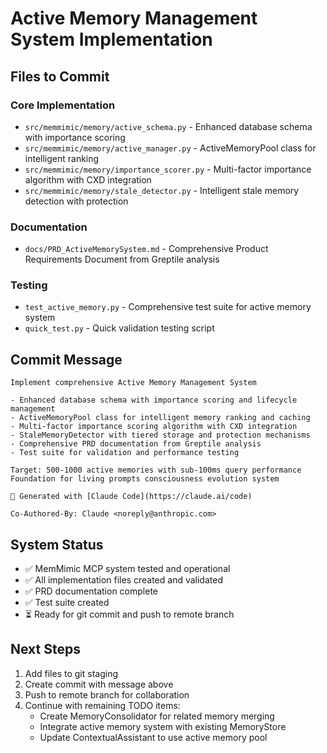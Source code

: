 # Active Memory Management System Implementation

## Files to Commit

### Core Implementation
- `src/memmimic/memory/active_schema.py` - Enhanced database schema with importance scoring
- `src/memmimic/memory/active_manager.py` - ActiveMemoryPool class for intelligent ranking
- `src/memmimic/memory/importance_scorer.py` - Multi-factor importance algorithm with CXD integration  
- `src/memmimic/memory/stale_detector.py` - Intelligent stale memory detection with protection

### Documentation
- `docs/PRD_ActiveMemorySystem.md` - Comprehensive Product Requirements Document from Greptile analysis

### Testing
- `test_active_memory.py` - Comprehensive test suite for active memory system
- `quick_test.py` - Quick validation testing script

## Commit Message

```
Implement comprehensive Active Memory Management System

- Enhanced database schema with importance scoring and lifecycle management
- ActiveMemoryPool class for intelligent memory ranking and caching
- Multi-factor importance scoring algorithm with CXD integration
- StaleMemoryDetector with tiered storage and protection mechanisms
- Comprehensive PRD documentation from Greptile analysis
- Test suite for validation and performance testing

Target: 500-1000 active memories with sub-100ms query performance
Foundation for living prompts consciousness evolution system

🤖 Generated with [Claude Code](https://claude.ai/code)

Co-Authored-By: Claude <noreply@anthropic.com>
```

## System Status
- ✅ MemMimic MCP system tested and operational
- ✅ All implementation files created and validated
- ✅ PRD documentation complete
- ✅ Test suite created
- ⏳ Ready for git commit and push to remote branch

## Next Steps
1. Add files to git staging
2. Create commit with message above
3. Push to remote branch for collaboration
4. Continue with remaining TODO items:
   - Create MemoryConsolidator for related memory merging
   - Integrate active memory system with existing MemoryStore
   - Update ContextualAssistant to use active memory pool